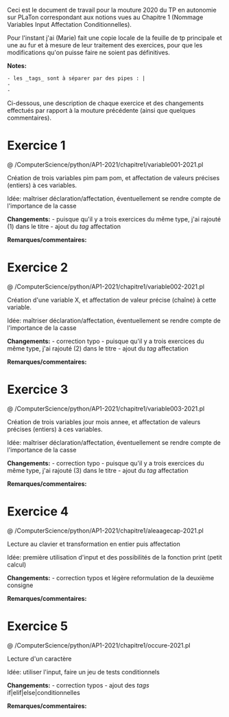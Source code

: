 Ceci est le document de travail pour la mouture 2020 du TP en autonomie sur PLaTon correspondant aux notions vues au Chapitre 1 (Nommage Variables Input Affectation Conditionnelles).

Pour l'instant j'ai (Marie) fait une copie locale de la feuille de tp principale et une au fur et à mesure de leur traitement des exercices, pour que les modifications qu'on puisse faire ne soient pas définitives.

**Notes:**

    - les _tags_ sont à séparer par des pipes : |
    - 
    -


Ci-dessous, une description de chaque exercice et des changements effectués par rapport à la mouture précédente (ainsi que quelques commentaires).

# Exercice 1

@ /ComputerScience/python/AP1-2021/chapitre1/variable001-2021.pl

Création de trois variables pim pam pom, et affectation de valeurs précises (entiers) à ces variables.

Idée: maîtriser déclaration/affectation, éventuellement se rendre compte de l'importance de la casse

**Changements:** 
    - puisque qu'il y a trois exercices du même type, j'ai rajouté (1) dans le titre
    - ajout du _tag_ affectation

**Remarques/commentaires:**

# Exercice 2

@ /ComputerScience/python/AP1-2021/chapitre1/variable002-2021.pl

Création d'une variable X, et affectation de valeur précise (chaîne) à cette variable.

Idée: maîtriser déclaration/affectation, éventuellement se rendre compte de l'importance de la casse

**Changements:** 
    - correction typo
    - puisque qu'il y a trois exercices du même type, j'ai rajouté (2) dans le titre
    - ajout du _tag_ affectation

**Remarques/commentaires:**

# Exercice 3

@ /ComputerScience/python/AP1-2021/chapitre1/variable003-2021.pl

Création de trois variables jour mois annee, et affectation de valeurs précises (entiers) à ces variables.

Idée: maîtriser déclaration/affectation, éventuellement se rendre compte de l'importance de la casse

**Changements:** 
    - correction typo
    - puisque qu'il y a trois exercices du même type, j'ai rajouté (3) dans le titre
    - ajout du _tag_ affectation

**Remarques/commentaires:**

# Exercice 4

@ /ComputerScience/python/AP1-2021/chapitre1/aleaagecap-2021.pl

Lecture au clavier et transformation en entier puis affectation

Idée: première utilisation d'input et des possibilités de la fonction print (petit calcul)

**Changements:** 
    - correction typos et légère reformulation de la deuxième consigne

**Remarques/commentaires:**

# Exercice 5

@ /ComputerScience/python/AP1-2021/chapitre1/occure-2021.pl

Lecture d'un caractère

Idée: utiliser l'input, faire un jeu de tests conditionnels

**Changements:** 
    - correction typos
    - ajout des _tags_ if|elif|else|conditionnelles

**Remarques/commentaires:**
